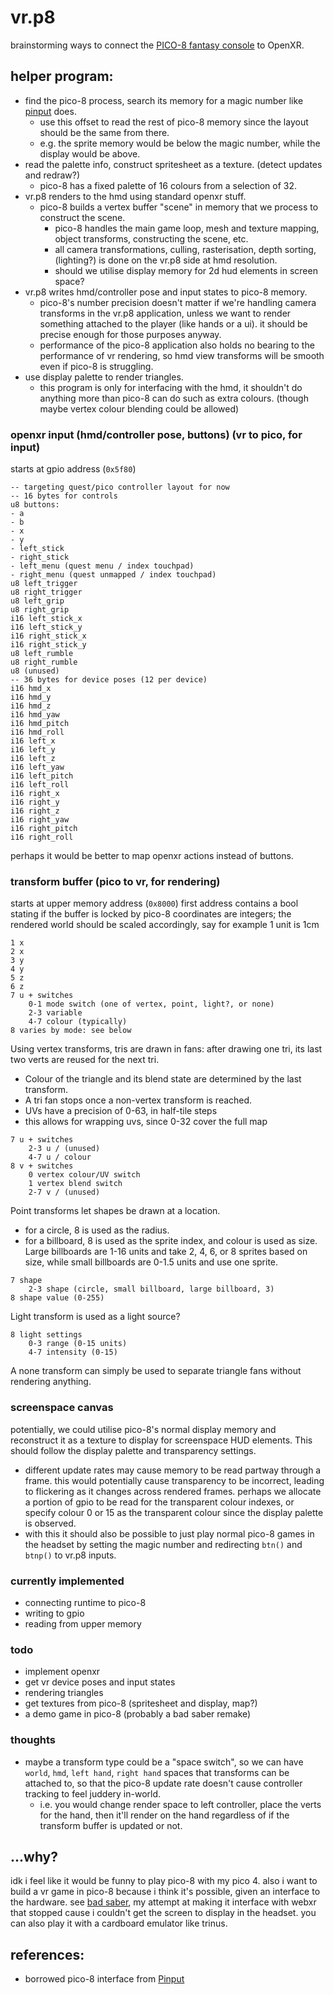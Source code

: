 # vr.p8
brainstorming ways to connect the [PICO-8 fantasy console](https://www.lexaloffle.com/pico-8.php) to OpenXR.

## helper program:
- find the pico-8 process, search its memory for a magic number like [pinput](https://github.com/VyrCossont/Pinput) does.
    - use this offset to read the rest of pico-8 memory since the layout should be the same from there.
    - e.g. the sprite memory would be below the magic number, while the display would be above.
- read the palette info, construct spritesheet as a texture. (detect updates and redraw?)
    - pico-8 has a fixed palette of 16 colours from a selection of 32.
- vr.p8 renders to the hmd using standard openxr stuff.
    - pico-8 builds a vertex buffer "scene" in memory that we process to construct the scene.
        - pico-8 handles the main game loop, mesh and texture mapping, object transforms, constructing the scene, etc.
        - all camera transformations, culling, rasterisation, depth sorting, (lighting?) is done on the vr.p8 side at hmd resolution.
        - should we utilise display memory for 2d hud elements in screen space?
- vr.p8 writes hmd/controller pose and input states to pico-8 memory.
    - pico-8's number precision doesn't matter if we're handling camera transforms in the vr.p8 application, unless we want to render something attached to the player (like hands or a ui). it should be precise enough for those purposes anyway.
    - performance of the pico-8 application also holds no bearing to the performance of vr rendering, so hmd view transforms will be smooth even if pico-8 is struggling.
- use display palette to render triangles.
    - this program is only for interfacing with the hmd, it shouldn't do anything more than pico-8 can do such as extra colours. (though maybe vertex colour blending could be allowed)

### openxr input (hmd/controller pose, buttons) (vr to pico, for input)
starts at gpio address (`0x5f80`)
```
-- targeting quest/pico controller layout for now
-- 16 bytes for controls
u8 buttons:
- a
- b
- x
- y
- left_stick
- right_stick
- left_menu (quest menu / index touchpad)
- right_menu (quest unmapped / index touchpad)
u8 left_trigger
u8 right_trigger
u8 left_grip
u8 right_grip
i16 left_stick_x
i16 left_stick_y
i16 right_stick_x
i16 right_stick_y
u8 left_rumble
u8 right_rumble
u8 (unused)
-- 36 bytes for device poses (12 per device)
i16 hmd_x
i16 hmd_y
i16 hmd_z
i16 hmd_yaw
i16 hmd_pitch
i16 hmd_roll
i16 left_x
i16 left_y
i16 left_z
i16 left_yaw
i16 left_pitch
i16 left_roll
i16 right_x
i16 right_y
i16 right_z
i16 right_yaw
i16 right_pitch
i16 right_roll
```
perhaps it would be better to map openxr actions instead of buttons.

### transform buffer (pico to vr, for rendering)
starts at upper memory address (`0x8000`)
first address contains a bool stating if the buffer is locked by pico-8
coordinates are integers; the rendered world should be scaled accordingly, say for example 1 unit is 1cm

```
1 x
2 x
3 y
4 y
5 z
6 z
7 u + switches
    0-1 mode switch (one of vertex, point, light?, or none)
    2-3 variable
    4-7 colour (typically)
8 varies by mode: see below
```
Using vertex transforms, tris are drawn in fans: after drawing one tri, its last two verts are reused for the next tri.
- Colour of the triangle and its blend state are determined by the last transform.
- A tri fan stops once a non-vertex transform is reached.
- UVs have a precision of 0-63, in half-tile steps
- this allows for wrapping uvs, since 0-32 cover the full map
```
7 u + switches
    2-3 u / (unused)
    4-7 u / colour
8 v + switches
    0 vertex colour/UV switch
    1 vertex blend switch
    2-7 v / (unused)
```

Point transforms let shapes be drawn at a location.
- for a circle, 8 is used as the radius.
- for a billboard, 8 is used as the sprite index, and colour is used as size. Large billboards are 1-16 units and take 2, 4, 6, or 8 sprites based on size, while small billboards are 0-1.5 units and use one sprite.
```
7 shape
    2-3 shape (circle, small billboard, large billboard, 3)
8 shape value (0-255)
```

Light transform is used as a light source?
```
8 light settings
    0-3 range (0-15 units)
    4-7 intensity (0-15)
```

A none transform can simply be used to separate triangle fans without rendering anything.

### screenspace canvas
potentially, we could utilise pico-8's normal display memory and reconstruct it as a texture to display for screenspace HUD elements. This should follow the display palette and transparency settings.
- different update rates may cause memory to be read partway through a frame. this would potentially cause transparency to be incorrect, leading to flickering as it changes across rendered frames. perhaps we allocate a portion of gpio to be read for the transparent colour indexes, or specify colour 0 or 15 as the transparent colour since the display palette is observed.
- with this it should also be possible to just play normal pico-8 games in the headset by setting the magic number and redirecting `btn()` and `btnp()` to vr.p8 inputs.

### currently implemented
- connecting runtime to pico-8
- writing to gpio
- reading from upper memory

### todo
- implement openxr
- get vr device poses and input states
- rendering triangles
- get textures from pico-8 (spritesheet and display, map?)
- a demo game in pico-8 (probably a bad saber remake)

### thoughts
- maybe a transform type could be a "space switch", so we can have `world`, `hmd`, `left hand`, `right hand` spaces that transforms can be attached to, so that the pico-8 update rate doesn't cause controller tracking to feel juddery in-world.
    - i.e. you would change render space to left controller, place the verts for the hand, then it'll render on the hand regardless of if the transform buffer is updated or not.

## ...why?
idk i feel like it would be funny to play pico-8 with my pico 4.
also i want to build a vr game in pico-8 because i think it's possible, given an interface to the hardware. see [bad saber](https://cubee.games/?rel=the_random_box&sub=bad_saber), my attempt at making it interface with webxr that stopped cause i couldn't get the screen to display in the headset. you can also play it with a cardboard emulator like trinus.

## references:
- borrowed pico-8 interface from [Pinput](https://github.com/VyrCossont/Pinput)
